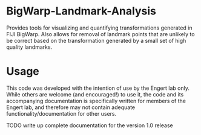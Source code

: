 # BigWarp-Landmark-Analysis
Provides tools for visualizing and quantifying transformations generated in FIJI BigWarp. Also allows for removal of landmark points that are unlikely to be correct based on the transformation generated by a small set of high quality landmarks.

# Usage
This code was developed with the intention of use by the Engert lab only. While others are welcome (and encouraged!) to use it, the code and its accompanying documentation is specifically written for members of the Engert lab, and therefore may not contain adequate functionality/documentation for other users.

TODO write up complete documentation for the version 1.0 release
